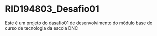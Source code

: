 # RID194803_Desafio01
Este é um projeto do dasafio01 de desenvolvimento do môdulo base do curso de tecnologia da escola DNC
